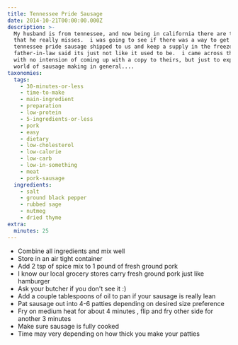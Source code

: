 ```yaml
---
title: Tennessee Pride Sausage
date: 2014-10-21T00:00:00.000Z
description: >-
  My husband is from tennessee, and now being in california there are things
  that he really misses.  i was going to see if there was a way to get some
  tennessee pride sausage shipped to us and keep a supply in the freezer but my
  father-in-law said its just not like it used to be.  i came across this recipe
  with no intension of coming up with a copy to theirs, but just to explore the
  world of sausage making in general....
taxonomies:
  tags:
    - 30-minutes-or-less
    - time-to-make
    - main-ingredient
    - preparation
    - low-protein
    - 5-ingredients-or-less
    - pork
    - easy
    - dietary
    - low-cholesterol
    - low-calorie
    - low-carb
    - low-in-something
    - meat
    - pork-sausage
  ingredients:
    - salt
    - ground black pepper
    - rubbed sage
    - nutmeg
    - dried thyme
extra:
  minutes: 25
---
```

 - Combine all ingredients and mix well
 - Store in an air tight container
 - Add 2 tsp of spice mix to 1 pound of fresh ground pork
 - I know our local grocery stores carry fresh ground pork just like hamburger
 - Ask your butcher if you don't see it :)
 - Add a couple tablespoons of oil to pan if your sausage is really lean
 - Pat sausage out into 4-6 patties depending on desired size preference
 - Fry on medium heat for about 4 minutes , flip and fry other side for another 3 minutes
 - Make sure sausage is fully cooked
 - Time may very depending on how thick you make your patties
